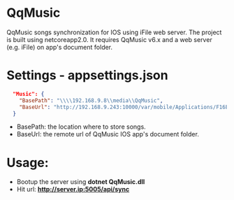 # QqMusic
QqMusic songs synchronization for IOS using iFile web server. The project is built using netcoreapp2.0. It requires QqMusic v6.x and a web server (e.g. iFile) on app's document folder.

# Settings - appsettings.json
```json
  "Music": {
    "BasePath": "\\\\192.168.9.8\\media\\QqMusic",
    "BaseUrl": "http://192.168.9.243:10000/var/mobile/Applications/F16E8B42-BA8F-4E78-8CA4-E5C20C42EEEE/Documents"
  } 
```
* BasePath: the location where to store songs.
* BaseUrl: the remote url of QqMusic IOS app's document folder.

# Usage:
* Bootup the server using <b>dotnet QqMusic.dll</b>
* Hit url: <b>http://server.ip:5005/api/sync</b>
